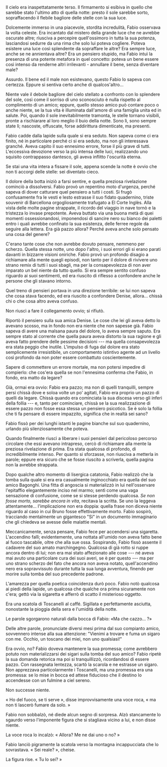 Il cielo era inaspettatamente terso. Il firmamento si esibiva in quello che sarebbe stato l'ultimo atto di quella notte: presto il sole sarebbe sorto, sopraffacendo il flebile bagliore delle stelle con la sua luce.

Dolcemente immerso in una piacevole, stordita incredulità, Fabio osservava la volta celeste. Era incantato dal mistero della grande luce che ne avrebbe oscurate altre; riusciva a percepire quell'ossimoro in tutta la sua potenza, lasciandosi sedurre da una rima che solo lui poteva cogliere. Poteva esistere una luce così splendente da sopraffare le altre? Era sempre luce, anche se ne annientava altre? Era un pensiero stupido, ma Fabio intuì la presenza di una potente metafora in quel concetto: poteva un bene essere così intenso da renderne altri irrilevanti - annullare il bene, senza diventare male?

Assurdo. Il bene ed il male non esistevano, questo Fabio lo sapeva con certezza. Eppure si sentiva certo anche di qualcos'altro...

Niente vale il debole bagliore del cielo stellato a confronto con lo splendere del sole, così come il sorriso di uno sconosciuto è nulla rispetto al complimento di un amico; eppure, quello stesso amico può contare poco o anche niente, se la tua vita è illuminata dall'amore di una famiglia unita ed in salute. Poi, quando il sole inevitabilmente tramonta, le stelle tornano visibili, pronte a rischiarare al loro meglio il buio della notte. Sono lì, sono sempre state lì; nascoste, offuscate, forse addirittura dimenticate, ma presenti.

Fabio cadde dalla lapide sulla quale si era seduto. Non sapeva come ci era finito, né in particolare perché ci si era seduto, ma non gli interessava granché. Aveva capito il suo ennesimo errore, forse il più grave di tutti. L'eccessiva devozione verso la più intensa delle luci, realizzando uno squisito contrappasso dantesco, gli aveva inflitto l'oscurità eterna.

Se stai una vita intera a fissare il sole, appena scende la notte è ovvio che non ti accorgi delle stelle: sei diventato cieco.

Il dolore della botta iniziò a farsi sentire, e quella preziosa rivelazione cominciò a dissolversi. Fabio provò un repentino moto d'urgenza, perché sapeva di dover catturare quel pensiero a tutti i costi. Si frugò confusamente fra le vesti e lesto estrasse il suo fidato quadernino, triste souvenir di Barcellona orgogliosamente trafugato a El Corte Inglès. Alla vista delle molte pagine strappate, il ricordo del viaggio in nave tornò e la tristezza lo invase prepotente. Aveva buttato via una buona metà di quei momenti ossessionandosi, imponendosi di sancire nero su bianco dei paletti entro i quali avrebbe confinato la sua esistenza, delle ferree regole da seguire alla lettera. Era già pazzo allora? Perché aveva anche solo pensato una cosa del genere?

C'erano tante cose che non avrebbe dovuto pensare, nemmeno per scherzo. Quella stessa notte, uno dopo l'altro, i suoi errori gli si erano parati davanti in bizzarre visioni oniriche. Fabio provò un profondo disagio a richiamare alla mente quegli episodi, non tanto per il dolore di rivivere uno strano remix di tutti i suoi sbagli, ma per la consapevolezza di non aver imparato un bel niente da tutto quello. Si era sempre sentito confuso riguardo ai suoi sentimenti, ed era riuscito di riflesso a confondere anche le persone che gli stavano intorno.

Quel treno di pensieri portava in una direzione terribile: se lui non sapeva che cosa stava facendo, ed era riuscito a confondere Denise, allora... chissà chi o che cosa altro aveva confuso. 

Non riuscì a fare il collegamento ovvio; si rifiutò. 

Riportò il pensiero sulla sua amica Denise. Le cose che lei gli aveva detto lo avevano scosso, ma in fondo non era niente che non sapesse già. Fabio sapeva di avere una malsana paura del dolore, lo aveva sempre saputo. Era sempre stato al corrente che quella paura aveva distorto la sua ragione e gli aveva fatto prendere delle pessime decisioni --- ma quella consapevolezza era stata peggio che inutile. L'impulso di fuga dal dolore era stato semplicemente irresistibile, un comportamento istintivo agente ad un livello così profondo da non poter essere combattuto coscientemente. 

Sapere di commettere un errore mortale, ma non potersi impedire di compierlo: che cos'era quella se non l'ennesima conferma che Fabio, in fondo, era matto da legare?

Già, ormai era ovvio: Fabio era pazzo; ma non di quelli tranquilli, sempre persi chissà dove e soloa volte un po' agitati, Fabio era proprio un pazzo di quelli da legare. Chissà quando era cominciata la sua discesa verso gli inferi della follia --- e, tanto per cominciare, chissà se la sua realizzazione di essere pazzo non fosse essa stessa un pensiero psicotico. Se è solo la follia che ti fa pensare di essere impazzito, significa che in realtà sei sano?

Fabio fissò per dei lunghi istanti le pagine bianche sul suo quadernino, urlando più silenziosamente che poteva.

Quando finalmente riuscì a liberare i suoi pensieri dal pericoloso percorso circolare che essi avevano intrapreso, cercò di richiamare alla mente la preziosa rivelazione di prima. Era stata qualcosa di profondo, di incredibilmente intenso. Per quanto si sforzasse, non riusciva a metterla in parole;  eppure era sicuro che se fosse riuscito a scriverla, quella pagina non la avrebbe strappata.

Dopo qualche altro momento di lisergica catatonia, Fabio realizzò che la tomba sulla quale si era era casualmente inginocchiato era quella del suo amico Bagonghi. Una fitta di angoscia si materializzò in lui nell'osservare l'epitaffio elegantemente inciso nel marmo; sentì come una vaga sensazione di confusione, come se si stesse perdendo qualcosa. *Se non fosse morto, sarebbe ancora in vita*, recitava la scritta. Se uno la leggeva attentamente... l'implicazione non era doppia: quella frase non diceva niente riguardo al caso in cui Bruno fosse effettivamente morto. Fabio sospirò, tracciando mentalmente un gigantesco "Sì" in un documento immaginario che gli chiedeva se avesse delle malattie mentali.

Meccanicamente, senza pensare, Fabio fece per accendersi una sigaretta. L'accendino fallì; evidentemente, una nottata all'umido non aveva fatto bene al fuoco tascabile, oltre che alla sue ossa. Sospirando, Fabio fissò assente il cadavere del suo amato marchingegno. Qualcosa di già rotto si ruppe ancora dentro di lui; non era mai stato affezionato alle cose --- né aveva mai avuto una particolare cura dei suoi averi, se è per questo --- ma per uno strano scherzo del fato che ancora non aveva notato, quell'accendino nero era sopravvissuto durante tutta la sua lunga avventura, finendo per morire sulla tomba del suo precedente padrone.

L'amarezza per quella poetica coincidenza durò poco. Fabio notò qualcosa ai piedi della lapide, un qualcosa che qualche ora prima sicuramente non c'era; gettò via la sigaretta e afferrò di scatto il misterioso oggetto.

Era una scatola di Toscanelli al caffé. Sigillata e perfettamente asciutta, nonostante la pioggia della sera e l'umidità della notte.

Le parole sgorgarono naturali dalla bocca di Fabio: «Ma che cazzo... ?»

Delle altre parole, pronunciate diversi mesi prima dal suo compianto amico, sovvennero intense alla sua attenzione: "Vienimi a trovare e fuma un sigaro con me. Occhio, un toscano dei miei, non uno qualsiasi!" 

Era ovvio, no? Fabio doveva mantenere la sua promessa; come avrebbero potuto non materializzarsi dei sigari sulla tomba del suo amico? Fabio ripetè la sua domanda retorica ma poi si tranquillizzò, ricordandosi di essere pazzo. Con rassegnata lentezza, scartò la scarola e ne estrasse un sigaro. Non apprezzava particolarmente i Toscanelli, ma una promessa era una promessa: se lo mise in bocca ed attese fiducioso che il destino lo accendesse con un fulmine a ciel sereno. 

Non successe niente.

« Ho del fuoco, se ti serve », disse improvvisamente una voce roca, « ma non ti lascerò fumare da solo. »

Fabio non sobbalzò, né diede alcun segno di sorpresa. Alzò stancamente lo sgaurdo verso l'imponente figura che si stagliava vicino a lui, e non disse niente.

La voce roca lo incalzò: « Allora? Me ne dai uno o no? »

Fabio lanciò pigramente la scatola verso la montagna incappucciata che lo sovrastava. « Sei reale? », cheise.

La figura rise. « Tu lo sei? »